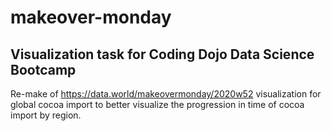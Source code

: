# makeover-monday
## Visualization task for Coding Dojo Data Science Bootcamp

Re-make of https://data.world/makeovermonday/2020w52 visualization for global cocoa import to better visualize the progression in time of cocoa import by region.
